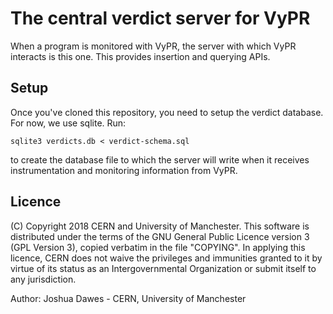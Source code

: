 # The central verdict server for VyPR

When a program is monitored with VyPR, the server with which VyPR interacts is this one.  This provides insertion and querying APIs.

## Setup

Once you've cloned this repository, you need to setup the verdict database.  For now, we use sqlite.  Run:

`sqlite3 verdicts.db < verdict-schema.sql`

to create the database file to which the server will write when it receives instrumentation and monitoring information from VyPR.

## Licence

(C) Copyright 2018 CERN and University of Manchester.
This software is distributed under the terms of the GNU General Public Licence version 3 (GPL Version 3), copied verbatim in the file "COPYING".
In applying this licence, CERN does not waive the privileges and immunities granted to it by virtue of its status as an Intergovernmental Organization or submit itself to any jurisdiction.

Author: Joshua Dawes - CERN, University of Manchester
